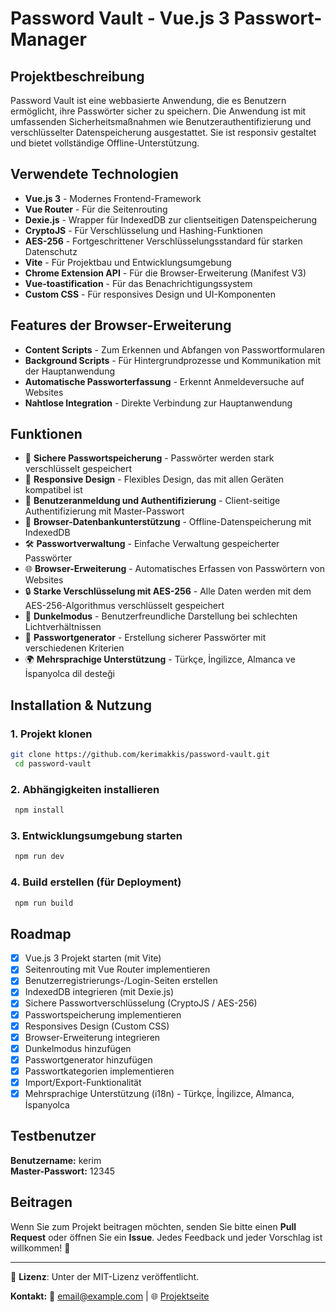 # Password Vault - Vue.js 3 Passwort-Manager

## Projektbeschreibung
Password Vault ist eine webbasierte Anwendung, die es Benutzern ermöglicht, ihre Passwörter sicher zu speichern. Die Anwendung ist mit umfassenden Sicherheitsmaßnahmen wie Benutzerauthentifizierung und verschlüsselter Datenspeicherung ausgestattet. Sie ist responsiv gestaltet und bietet vollständige Offline-Unterstützung.

## Verwendete Technologien
- **Vue.js 3** - Modernes Frontend-Framework
- **Vue Router** - Für die Seitenrouting
- **Dexie.js** - Wrapper für IndexedDB zur clientseitigen Datenspeicherung
- **CryptoJS** - Für Verschlüsselung und Hashing-Funktionen
- **AES-256** - Fortgeschrittener Verschlüsselungsstandard für starken Datenschutz
- **Vite** - Für Projektbau und Entwicklungsumgebung
- **Chrome Extension API** - Für die Browser-Erweiterung (Manifest V3)
- **Vue-toastification** - Für das Benachrichtigungssystem
- **Custom CSS** - Für responsives Design und UI-Komponenten

## Features der Browser-Erweiterung
- **Content Scripts** - Zum Erkennen und Abfangen von Passwortformularen
- **Background Scripts** - Für Hintergrundprozesse und Kommunikation mit der Hauptanwendung
- **Automatische Passworterfassung** - Erkennt Anmeldeversuche auf Websites
- **Nahtlose Integration** - Direkte Verbindung zur Hauptanwendung

## Funktionen
- 🔐 **Sichere Passwortspeicherung** - Passwörter werden stark verschlüsselt gespeichert
- 📲 **Responsive Design** - Flexibles Design, das mit allen Geräten kompatibel ist
- 🔑 **Benutzeranmeldung und Authentifizierung** - Client-seitige Authentifizierung mit Master-Passwort
- 💾 **Browser-Datenbankunterstützung** - Offline-Datenspeicherung mit IndexedDB
- 🛠 **Passwortverwaltung** - Einfache Verwaltung gespeicherter Passwörter
- 🌐 **Browser-Erweiterung** - Automatisches Erfassen von Passwörtern von Websites
- 🔒 **Starke Verschlüsselung mit AES-256** - Alle Daten werden mit dem AES-256-Algorithmus verschlüsselt gespeichert
- 🌙 **Dunkelmodus** - Benutzerfreundliche Darstellung bei schlechten Lichtverhältnissen
- 🔧 **Passwortgenerator** - Erstellung sicherer Passwörter mit verschiedenen Kriterien
- 🌍 **Mehrsprachige Unterstützung** - Türkçe, İngilizce, Almanca ve İspanyolca dil desteği

## Installation & Nutzung
### 1. Projekt klonen
```bash
git clone https://github.com/kerimakkis/password-vault.git
 cd password-vault
```

### 2. Abhängigkeiten installieren
```bash
 npm install
```

### 3. Entwicklungsumgebung starten
```bash
 npm run dev
```

### 4. Build erstellen (für Deployment)
```bash
 npm run build
```

## Roadmap
- [x] Vue.js 3 Projekt starten (mit Vite)
- [x] Seitenrouting mit Vue Router implementieren
- [x] Benutzerregistrierungs-/Login-Seiten erstellen
- [x] IndexedDB integrieren (mit Dexie.js)
- [x] Sichere Passwortverschlüsselung (CryptoJS / AES-256)
- [x] Passwortspeicherung implementieren
- [x] Responsives Design (Custom CSS)
- [x] Browser-Erweiterung integrieren
- [x] Dunkelmodus hinzufügen
- [x] Passwortgenerator hinzufügen
- [x] Passwortkategorien implementieren
- [x] Import/Export-Funktionalität
- [x] Mehrsprachige Unterstützung (i18n) - Türkçe, İngilizce, Almanca, İspanyolca

## Testbenutzer
**Benutzername:** kerim  
**Master-Passwort:** 12345

## Beitragen
Wenn Sie zum Projekt beitragen möchten, senden Sie bitte einen **Pull Request** oder öffnen Sie ein **Issue**. Jedes Feedback und jeder Vorschlag ist willkommen! 🚀

---

📌 **Lizenz**: Unter der MIT-Lizenz veröffentlicht.

**Kontakt:**
📧 email@example.com | 🌐 [Projektseite](https://github.com/kerimakkis/password-vault)


